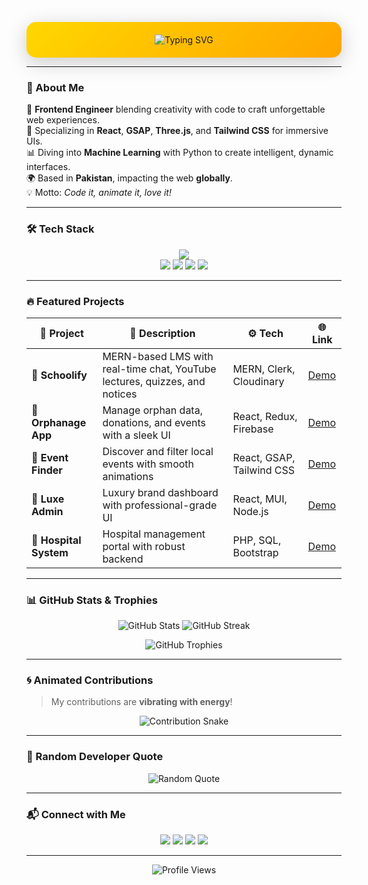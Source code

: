 <!-- Animated Intro Banner -->
<p align="center" style="background: linear-gradient(135deg, #FFD700 0%, #FFA500 100%); padding: 20px; border-radius: 15px; box-shadow: 0 8px 32px rgba(0, 0, 0, 0.2);">
  <img src="https://readme-typing-svg.demolab.com?font=Poppins&weight=600&size=34&duration=1500&pause=800&color=1A1A1A&vCenter=true&width=650&lines=Hey%2C+I'm+%F0%9F%9A%80+Hunain+Sualeh;Creative+Frontend+Wizard;Master+of+GSAP+%26+Three.js;Building+Futuristic+Web+Magic;MERN+Stack+%7C+ML+%7C+Firebase" alt="Typing SVG" />
</p>

---

### 🧠 About Me

🚀 **Frontend Engineer** blending creativity with code to craft unforgettable web experiences.  
🎨 Specializing in **React**, **GSAP**, **Three.js**, and **Tailwind CSS** for immersive UIs.  
📊 Diving into **Machine Learning** with Python to create intelligent, dynamic interfaces.  
🌍 Based in **Pakistan**, impacting the web **globally**.  
💡 Motto: *Code it, animate it, love it!*

---

### 🛠 Tech Stack

<p align="center">
  <img src="https://skillicons.dev/icons?i=react,redux,nodejs,express,mongodb,tailwind,threejs,firebase,python,numpy,js,ts,html,css,git,github" />
  <br/>
  <img src="https://img.shields.io/badge/GSAP-Animation-88CE02?style=for-the-badge&logo=greensock&logoColor=white" />
  <img src="https://img.shields.io/badge/OOP-Principles-6B7280?style=for-the-badge&logo=codeigniter&logoColor=white" />
  <img src="https://img.shields.io/badge/Machine%20Learning-Scikit--learn-orange?style=for-the-badge&logo=scikit-learn&logoColor=white" />
  <img src="https://img.shields.io/badge/Framer%20Motion-Animations-0055FF?style=for-the-badge&logo=framer&logoColor=white" />
</p>

---

### 🔥 Featured Projects

| 🧠 Project | 💬 Description | ⚙️ Tech | 🌐 Link |
|-----------|----------------|--------|--------|
| 🏫 **Schoolify** | MERN-based LMS with real-time chat, YouTube lectures, quizzes, and notices | MERN, Clerk, Cloudinary | [Demo](#) |
| 🧒 **Orphanage App** | Manage orphan data, donations, and events with a sleek UI | React, Redux, Firebase | [Demo](#) |
| 🎉 **Event Finder** | Discover and filter local events with smooth animations | React, GSAP, Tailwind CSS | [Demo](#) |
| 💼 **Luxe Admin** | Luxury brand dashboard with professional-grade UI | React, MUI, Node.js | [Demo](#) |
| 🏥 **Hospital System** | Hospital management portal with robust backend | PHP, SQL, Bootstrap | [Demo](#) |

---

### 📊 GitHub Stats & Trophies

<p align="center">
  <img src="https://github-readme-stats.vercel.app/api?username=Hunainsualeh&show_icons=true&theme=radical&hide_border=true&count_private=true" alt="GitHub Stats" />
  <img src="https://github-readme-streak-stats.herokuapp.com/?user=Hunainsualeh&theme=radical&hide_border=true" alt="GitHub Streak" />
</p>
<p align="center">
  <img src="https://github-profile-trophy.vercel.app/?username=Hunainsualeh&theme=dracula&no-frame=true&margin-w=15&margin-h=15" alt="GitHub Trophies" />
</p>

---

### 🌀 Animated Contributions

> My contributions are **vibrating with energy**!

<p align="center">
  <img src="https://github.com/Hunainsualeh/Hunainsualeh/blob/output/github-contribution-grid-snake.svg" alt="Contribution Snake" />
</p>

---

### 💬 Random Developer Quote

<p align="center">
  <img src="https://quotes-github-readme.vercel.app/api?type=horizontal&theme=gruvbox" alt="Random Quote" />
</p>

---

### 📬 Connect with Me

<p align="center">
  <a href="https://linkedin.com/in/hunainsualeh"><img src="https://img.shields.io/badge/LinkedIn-0077B5?style=for-the-badge&logo=linkedin&logoColor=white" /></a>
  <a href="https://twitter.com/hunainsualeh"><img src="https://img.shields.io/badge/Twitter-1DA1F2?style=for-the-badge&logo=twitter&logoColor=white" /></a>
  <a href="mailto:hunainsualeh@example.com"><img src="https://img.shields.io/badge/Email-D14836?style=for-the-badge&logo=gmail&logoColor=white" /></a>
  <a href="https://hunainsualeh-portfolio.vercel.app"><img src="https://img.shields.io/badge/Portfolio-FF6F61?style=for-the-badge&logo=vercel&logoColor=white" /></a>
</p>

---

<p align="center">
  <img src="https://komarev.com/ghpvc/?username=Hunainsualeh&style=flat-square&color=brightgreen" alt="Profile Views" />
</p>
